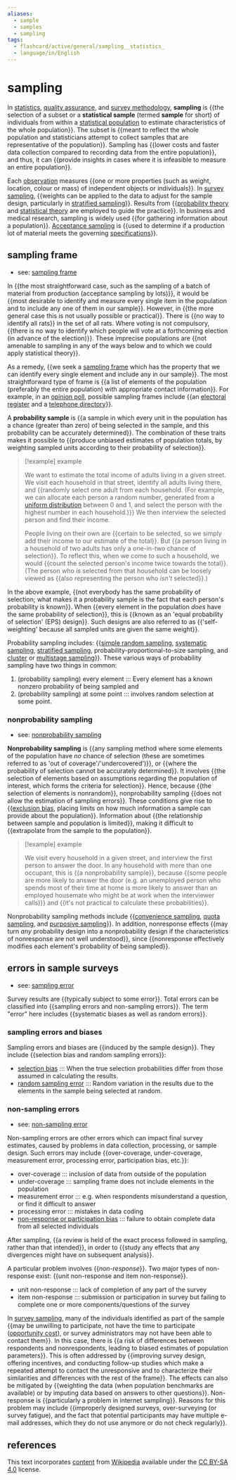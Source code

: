 ```yaml
---
aliases:
  - sample
  - samples
  - sampling
tags:
  - flashcard/active/general/sampling__statistics_
  - language/in/English
---
```


# sampling

In [statistics](statistics.md), [quality assurance](quality%20assurance.md), and [survey methodology](survey%20methodology.md), __sampling__ is {{the selection of a subset or a __statistical sample__ (termed __sample__ for short) of individuals from within a [statistical population](statistical%20population.md) to estimate characteristics of the whole population}}. The subset is {{meant to reflect the whole population and statisticians attempt to collect samples that are representative of the population}}. Sampling has {{lower costs and faster data collection compared to recording data from the entire population}}, and thus, it can {{provide insights in cases where it is infeasible to measure an entire population}}. <!--SR:!2024-11-10,54,310!2024-11-19,61,310!2024-12-01,62,270!2024-11-14,57,310-->

Each [observation](observation.md) measures {{one or more properties (such as weight, location, colour or mass) of independent objects or individuals}}. In [survey sampling](survey%20sampling.md), {{weights can be applied to the data to adjust for the sample design, particularly in [stratified sampling](stratified%20sampling.md)}}. Results from {{[probability theory](probability%20theory.md) and [statistical theory](statistical%20theory.md) are employed to guide the practice}}. In business and medical research, sampling is widely used {{for gathering information about a population}}. [Acceptance sampling](acceptance%20sampling.md) is {{used to determine if a production lot of material meets the governing [specifications](specification%20(technical%20standard).md)}}. <!--SR:!2025-02-14,121,290!2024-12-04,73,310!2024-12-03,72,310!2024-11-17,60,310!2024-11-28,67,310-->

## sampling frame

- see: [sampling frame](sampling%20frame.md)

In {{the most straightforward case, such as the sampling of a batch of material from production (acceptance sampling by lots)}}, it would be {{most desirable to identify and measure every single item in the population and to include any one of them in our sample}}. However, in {{the more general case this is not usually possible or practical}}. There is {{no way to identify all rats}} in the set of all rats. Where voting is not compulsory, {{there is no way to identify which people will vote at a forthcoming election (in advance of the election)}}. These imprecise populations are {{not amenable to sampling in any of the ways below and to which we could apply statistical theory}}. <!--SR:!2024-11-19,61,310!2024-11-09,53,310!2024-11-15,58,310!2024-11-16,58,310!2024-11-10,53,310!2024-11-23,62,310-->

As a remedy, {{we seek a [sampling frame](sampling%20frame.md) which has the property that we can identify every single element and include any in our sample}}. The most straightforward type of frame is {{a list of elements of the population (preferably the entire population) with appropriate contact information}}. For example, in an [opinion poll](opinion%20poll.md), possible sampling frames include {{an [electoral register](electoral%20roll.md) and a [telephone directory](telephone%20directory.md)}}. <!--SR:!2024-12-13,66,270!2024-11-11,55,310!2025-04-09,167,310-->

A __probability sample__ is {{a sample in which every unit in the population has a chance (greater than zero) of being selected in the sample, and this probability can be accurately determined}}. The combination of these traits makes it possible to {{produce unbiased estimates of population totals, by weighting sampled units according to their probability of selection}}. <!--SR:!2024-11-11,54,310!2025-02-28,121,290-->

> [!example] example
>
> We want to estimate the total income of adults living in a given street. We visit each household in that street, identify all adults living there, and {{randomly select one adult from each household. (For example, we can allocate each person a random number, generated from a [uniform distribution](continuous%20uniform%20distribution.md) between 0 and 1, and select the person with the highest number in each household.)}} We then interview the selected person and find their income.
>
> People living on their own are {{certain to be selected, so we simply add their income to our estimate of the total}}. But {{a person living in a household of two adults has only a one-in-two chance of selection}}. To reflect this, when we come to such a household, we would {{count the selected person's income twice towards the total}}. (The person who _is_ selected from that household can be loosely viewed as {{also representing the person who _isn't_ selected}}.) <!--SR:!2024-11-12,55,310!2025-03-08,140,310!2024-11-30,69,310!2024-11-30,69,310!2024-11-25,64,310-->

In the above example, {{not everybody has the same probability of selection; what makes it a probability sample is the fact that each person's probability is known}}. When {{every element in the population _does_ have the same probability of selection}}, this is {{known as an 'equal probability of selection' (EPS) design}}. Such designs are also referred to as {{'self-weighting' because all sampled units are given the same weight}}. <!--SR:!2024-11-22,61,310!2024-11-29,68,310!2024-11-12,56,310!2024-11-08,52,310-->

Probability sampling includes: {{[simple random sampling](simple%20random%20sample.md), [systematic sampling](systematic%20sampling.md), [stratified sampling](stratified%20sampling.md), probability-proportional-to-size sampling, and [cluster](cluster%20sampling.md) or [multistage sampling](multistage%20sampling.md)}}. These various ways of probability sampling have two things in common: <!--SR:!2024-12-05,66,270-->

1. (probability sampling) every element ::: Every element has a known nonzero probability of being sampled and <!--SR:!2024-11-22,61,310!2024-11-10,54,310-->
2. (probability sampling) at some point ::: involves random selection at some point. <!--SR:!2024-11-26,65,310!2025-02-16,122,290-->

### nonprobability sampling

- see: [nonprobability sampling](nonprobability%20sampling.md)

__Nonprobability sampling__ is {{any sampling method where some elements of the population have _no_ chance of selection (these are sometimes referred to as 'out of coverage'/'undercovered')}}, or {{where the probability of selection cannot be accurately determined}}. It involves {{the selection of elements based on assumptions regarding the population of interest, which forms the criteria for selection}}. Hence, because {{the selection of elements is nonrandom}}, nonprobability sampling {{does not allow the estimation of sampling errors}}. These conditions give rise to {{[exclusion bias](selection%20bias.md), placing limits on how much information a sample can provide about the population}}. Information about {{the relationship between sample and population is limited}}, making it difficult to {{extrapolate from the sample to the population}}. <!--SR:!2025-04-25,173,310!2024-12-02,71,310!2024-11-18,60,310!2024-11-11,55,310!2025-04-18,172,310!2024-11-22,50,270!2024-11-20,62,310!2024-11-14,56,310-->

> [!example] example
>
> We visit every household in a given street, and interview the first person to answer the door. In any household with more than one occupant, this is {{a nonprobability sample}}, because {{some people are more likely to answer the door (e.g. an unemployed person who spends most of their time at home is more likely to answer than an employed housemate who might be at work when the interviewer calls)}} and {{it's not practical to calculate these probabilities}}. <!--SR:!2024-11-29,68,310!2025-05-09,188,310!2025-04-20,173,310-->

Nonprobability sampling methods include {{[convenience sampling](convenience%20sampling.md), [quota sampling](quota%20sampling.md), and [purposive sampling](nonprobability%20sampling.md)}}. In addition, nonresponse effects {{may turn _any_ probability design into a nonprobability design if the characteristics of nonresponse are not well understood}}, since {{nonresponse effectively modifies each element's probability of being sampled}}. <!--SR:!2024-11-26,65,310!2025-01-17,90,270!2024-11-21,60,310-->

## errors in sample surveys

- see: [sampling error](sampling%20error.md)

Survey results are {{typically subject to some error}}. Total errors can be classified into {{sampling errors and non-sampling errors}}. The term "error" here includes {{systematic biases as well as random errors}}. <!--SR:!2024-11-15,58,310!2025-03-21,149,310!2024-11-22,64,310-->

### sampling errors and biases

Sampling errors and biases are {{induced by the sample design}}. They include {{selection bias and random sampling errors}}: <!--SR:!2024-11-17,60,310!2024-11-16,59,310-->

- [selection bias](selection%20bias.md) ::: When the true selection probabilities differ from those assumed in calculating the results. <!--SR:!2024-11-09,53,310!2024-11-16,59,310-->
- [random sampling error](sampling%20error.md) ::: Random variation in the results due to the elements in the sample being selected at random. <!--SR:!2024-11-22,61,310!2024-12-01,70,310-->

### non-sampling errors

- see: [non-sampling error](non-sampling%20error.md)

Non-sampling errors are other errors which can impact final survey estimates, caused by problems in data collection, processing, or sample design. Such errors may include {{over-coverage, under-coverage, measurement error, processing error, participation bias, etc.}}: <!--SR:!2025-01-29,106,290-->

- over-coverage ::: inclusion of data from outside of the population <!--SR:!2024-12-01,70,310!2024-12-03,72,310-->
- under-coverage ::: sampling frame does not include elements in the population <!--SR:!2025-05-17,193,310!2024-11-20,62,310-->
- measurement error ::: e.g. when respondents misunderstand a question, or find it difficult to answer <!--SR:!2024-11-12,51,290!2024-11-29,68,310-->
- processing error ::: mistakes in data coding <!--SR:!2024-11-24,63,310!2024-11-21,63,310-->
- [non-response or participation bias](participation%20bias.md) ::: failure to obtain complete data from all selected individuals <!--SR:!2025-05-30,207,330!2024-11-17,59,310-->

After sampling, {{a review is held of the exact process followed in sampling, rather than that intended}}, in order to {{study any effects that any divergences might have on subsequent analysis}}. <!--SR:!2024-11-09,48,290!2024-11-22,61,310-->

A particular problem involves {{_non-response_}}. Two major types of non-response exist: {{unit non-response and item non-response}}. <!--SR:!2024-11-28,67,310!2024-11-23,62,310-->

- unit non-response ::: lack of completion of any part of the survey <!--SR:!2024-11-13,56,310!2024-11-27,66,310-->
- item non-response ::: submission or participation in survey but failing to complete one or more components/questions of the survey <!--SR:!2025-04-11,166,310!2024-11-21,63,310-->

In [survey sampling](survey%20sampling.md), many of the individuals identified as part of the sample {{may be unwilling to participate, not have the time to participate ([opportunity cost](opportunity%20cost.md)), or survey administrators may not have been able to contact them}}. In this case, there is {{a risk of differences between respondents and nonrespondents, leading to biased estimates of population parameters}}. This is often addressed by {{improving survey design, offering incentives, and conducting follow-up studies which make a repeated attempt to contact the unresponsive and to characterize their similarities and differences with the rest of the frame}}. The effects can also be mitigated by {{weighting the data (when population benchmarks are available) or by imputing data based on answers to other questions}}. Non-response is {{particularly a problem in internet sampling}}. Reasons for this problem may include {{improperly designed surveys, over-surveying (or survey fatigue), and the fact that potential participants may have multiple e-mail addresses, which they do not use anymore or do not check regularly}}. <!--SR:!2024-12-04,73,310!2025-01-18,92,270!2024-12-22,73,270!2024-11-25,64,310!2024-11-09,52,310!2024-11-24,63,310-->

## references

This text incorporates [content](https://en.wikipedia.org/wiki/sampling_(statistics)) from [Wikipedia](Wikipedia.md) available under the [CC BY-SA 4.0](https://creativecommons.org/licenses/by-sa/4.0/) license.
